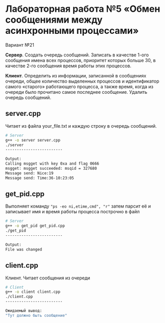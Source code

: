 #  Лабораторная работа №5 «Обмен сообщениями между асинхронными процессами»

Вариант №21

**Сервер**. Создать очередь сообщений. Записать в качестве 1-ого сообщения имена 
всех процессов, приоритет которых больше 30, в качестве 2-го сообщения время работы 
этих процессов.

**Клиент**. Определить из информации, записанной в сообщениях очереди, общее 
количество выделенных процессов и идентификатор самого «старого» работающего 
процесса, а также время, когда из очереди было прочитано самое последнее сообщение. 
Удалить очередь сообщений.

## server.cpp

Читает из файла your_file.txt и каждую строку 
в очередь сообщений.

```bash
# Server
g++ -o server server.cpp
./server
-------------------------

Output:
Calling msgget with key 0xa and flag 0666
msgget: msgget succeeded: msqid = 327680
Message send: Nice:19
Message send: Time:36-10:23:05

```

## get_pid.cpp
Выполняет команду `"ps -eo ni,etime,cmd", "r"` затем парсит её и записывает имя и время работы процесса построчно в файл

```bash
# Server
g++ -o get_pid get_pid.cpp
./get_pid
-------------------------

Output:
File was changed
```
## client.cpp

Клиент. Читает сообщения из очереди

```bash
# Client
g++ -o client client.cpp
./client.cpp
-------------------------

Ожидаемый вывод:
"Тут должно быть сообщение"
```








